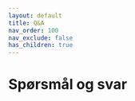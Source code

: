```yaml
---
layout: default
title: Q&A
nav_order: 100
nav_exclude: false
has_children: true
---
```


# Spørsmål og svar